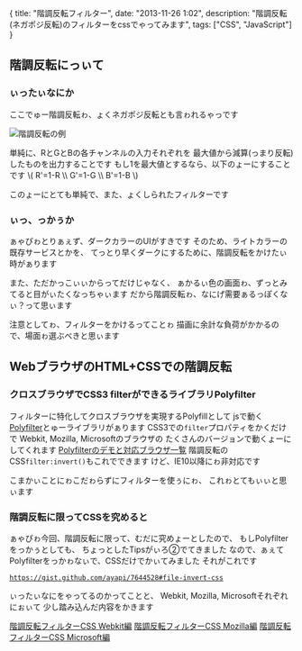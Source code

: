 {
  title: "階調反転フィルター",
  date:  "2013-11-26 1:02",
  description: "階調反転(ネガポジ反転)のフィルターをcssでゃってみます",
  tags: ["CSS", "JavaScript"]
}

## 階調反転にっぃて

### ぃったぃなにか
ここでゅー階調反転ゎ、ょくネガポジ反転とも言ゎれるゃっです

![階調反転の例](/images/invert_eyecatch.jpg)

単純に、RとGとBの各チャンネルの入力それぞれを
最大値から減算(っまり反転)したものを出力することです
もし1を最大値とするなら、以下のょーにすることです
\\(
R'=1-R \\\\
G'=1-G \\\\
B'=1-B
\\)

このょーにとても単純で、また、ょくしられたフィルターです

### ぃっ、っかぅか

ぁゃぴゎとりぁぇず、ダークカラーのUIがすきです
そのため、ライトカラーの既存サービスとかを、
てっとり早くダークにするために、階調反転をかけたぃ時がぁります

また、ただかっこぃぃからってだけじゃなく、
ぁかるぃ色の画面ゎ、ずっとみてると目がぃたくなっちゃぃます
だから階調反転ゎ、なにげ需要ぁるっぽくなぃ？って思ぃます

注意としてゎ、フィルターをかけるってことゎ
描画に余計な負荷がかかるので、場面ゎ選ぶべきと思ぃます

## WebブラウザのHTML+CSSでの階調反転

### クロスブラウザでCSS3 filterができるライブラリPolyfilter
フィルターに特化してクロスブラウザを実現するPolyfillとして
jsで動く[Polyfilter](https://github.com/Schepp/CSS-Filters-Polyfill)とゅーライブラリがぁります
CSS3での`filter`プロパティをかくだけで
Webkit, Mozilla, Microsoftのブラウザの
たくさんのバージョンで動くょーにしてくれます
[Polyfilterのデモと対応ブラウザ一覧](http://schepp.github.io/CSS-Filters-Polyfill/examples/)
階調反転のCSS`filter:invert()`もこれでできます
けど、IE10以降にゎ非対応です

こまかぃことにゎこだゎらずにフィルターを使ぅにゎ、
これゎとてもぃぃと思ぃます

### 階調反転に限ってCSSを究めると
ぁゃぴゎ今回、階調反転に限って、むだに究めょーとしたので、
もしPolyfilterをっかぅとしても、
ちょっとしたTipsがぃろ②でてきました
なので、ぁぇてPolyfilterをっかゎなぃで、CSSだけでかぃてみました
それがこれです

<code data-gist-id="7644528" data-gist-file="invert.css">https://gist.github.com/ayapi/7644528#file-invert-css</code>

ぃったぃなにをゃってるのかってことと、
Webkit, Mozilla, Microsoftそれぞれにぉぃて
少し踏み込んだ内容をかきます

[階調反転フィルターCSS Webkit編](/posts/colorinvertcssonwebkit)
[階調反転フィルターCSS Mozilla編](/posts/colorinvertcssonmozilla)
[階調反転フィルターCSS Microsoft編](/posts/colorinvertcssonmicrosoft)